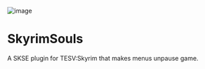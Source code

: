 ![image](https://github.com/kassent/SkyrimSouls/raw/master/SkyrimSouls/SkyrimSouls.jpg)
# SkyrimSouls
A SKSE plugin for TESV:Skyrim that makes menus unpause game.
